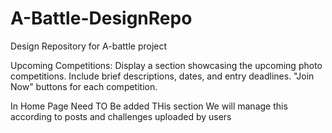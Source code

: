 # A-Battle-DesignRepo
Design Repository for A-battle project


Upcoming Competitions:
Display a section showcasing the upcoming photo competitions.
Include brief descriptions, dates, and entry deadlines.
"Join Now" buttons for each competition.

In Home Page Need TO Be added THis section We will manage this according to posts and challenges uploaded by users
